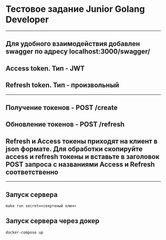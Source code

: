 # Тестовое задание Junior Golang Developer
---
## Для удобного взаимодействия добавлен swagger по адресу localhost:3000/swagger/
## Access token. Тип - JWT
## Refresh token. Тип - произвольный
___
## Получение токенов - POST /create
## Обновление токенов - POST /refresh
## Refresh и Access токены приходят на клиент в json формате. Для обработки скопируйте access и refresh токены и вставьте в заголовок POST запроса с названиями Access и Refresh соответственно
___
## Запуск сервера
```
make run secret=<секртеный ключ>
```
## Запуск сервера через докер 
```
docker-compose up
```